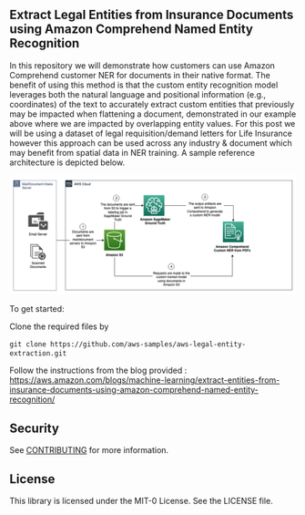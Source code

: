 ## Extract Legal Entities from Insurance Documents using Amazon Comprehend Named Entity Recognition

In this repository we will demonstrate how customers can use Amazon Comprehend customer NER for documents in their native format. The benefit of using this method is that the custom entity recognition model leverages both the natural language and positional information (e.g., coordinates) of the text to accurately extract custom entities that previously may be impacted when flattening a document, demonstrated in our example above where we are impacted by overlapping entity values. For this post we will be using a dataset of legal requisition/demand letters for Life Insurance however this approach can be used across any industry & document which may benefit from spatial data in NER training. A sample reference architecture is depicted below. 


![Diagram](architecture.png)


To get started:

Clone the required files by

```
git clone https://github.com/aws-samples/aws-legal-entity-extraction.git
```

Follow the instructions from the blog provided : https://aws.amazon.com/blogs/machine-learning/extract-entities-from-insurance-documents-using-amazon-comprehend-named-entity-recognition/



## Security

See [CONTRIBUTING](CONTRIBUTING.md#security-issue-notifications) for more information.

## License

This library is licensed under the MIT-0 License. See the LICENSE file.

